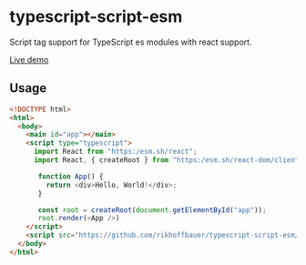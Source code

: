 # typescript-script-esm
Script tag support for TypeScript es modules with react support.

[Live demo](https://rikhoffbauer.github.io/typescript-script-esm/example.html)

## Usage

```html
<!DOCTYPE html>
<html>
  <body>
    <main id="app"></main>
    <script type="typescript">
      import React from "https:/esm.sh/react";
      import React, { createRoot } from "https:/esm.sh/react-dom/client";

       function App() {
         return <div>Hello, World!</div>;
       }

       const root = createRoot(document.getElementById("app"));
       root.render(<App />)
    </script>
    <script src="https://github.com/rikhoffbauer/typescript-script-esm/raw/master/transpile.mjs"></script>
  </body>
</html>
```


